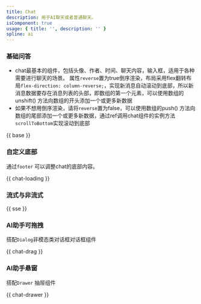 ```yaml
---
title: Chat
description: 用于AI聊天或者普通聊天。
isComponent: true
usage: { title: '', description: '' }
spline: ai
---
```


### 基础问答

- chat最基本的组件，包括头像、作者、时间、聊天内容，输入框，适用于各种需要进行聊天的场景。
属性`reverse`置为true倒序渲染，布局采用flex翻转布局`flex-direction: column-reverse;`，实现新消息自动滚动到底部，所以新消息数据要存在消息列表的头部，即数组的第一个元素，可以使用数组的unshift() 方法向数组的开头添加一个或更多新数据
- 如果不想用倒序渲染，请将`reverse`置为false，可以使用数组的push() 方法向数组的尾部添加一个或更多新数据，通过ref调用chat组件的实例方法`scrollToBottom`实现滚动到底部


{{ base }}

### 自定义底部
通过`footer` 可以调整chat的底部内容。

{{ chat-loading }}

### 流式与非流式

{{ sse }}

### AI助手可拖拽
搭配`Dialog`非模态类对话框对话框组件

{{ chat-drag }}

### AI助手悬窗
搭配`Drawer` 抽屉组件

{{ chat-drawer }}

